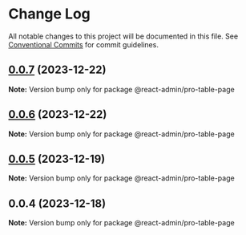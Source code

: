 # Change Log

All notable changes to this project will be documented in this file. See [Conventional Commits](https://conventionalcommits.org) for commit
guidelines.

## [0.0.7](https://git.aihuoshi.net/algo_analysis_plat/web/fd-react-admin-components/compare/@react-admin/pro-table-page@0.0.6...@react-admin/pro-table-page@0.0.7) (2023-12-22)

**Note:** Version bump only for package @react-admin/pro-table-page

## [0.0.6](https://git.aihuoshi.net/algo_analysis_plat/web/fd-react-admin-components/compare/@react-admin/pro-table-page@0.0.5...@react-admin/pro-table-page@0.0.6) (2023-12-22)

**Note:** Version bump only for package @react-admin/pro-table-page

## [0.0.5](https://git.aihuoshi.net/algo_analysis_plat/web/fd-react-admin-components/compare/@react-admin/pro-table-page@0.0.4...@react-admin/pro-table-page@0.0.5) (2023-12-19)

**Note:** Version bump only for package @react-admin/pro-table-page

## 0.0.4 (2023-12-18)

**Note:** Version bump only for package @react-admin/pro-table-page
